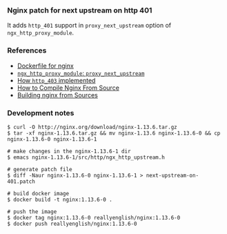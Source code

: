 ### Nginx patch for next upstream on http 401

It adds `http_401` support in `proxy_next_upstream` option of `ngx_http_proxy_module`.

### References

- [Dockerfile for nginx](https://github.com/nginxinc/docker-nginx/blob/master/mainline/stretch/Dockerfile)
- [`ngx_http_proxy_module`: `proxy_next_upstream`](http://nginx.org/en/docs/http/ngx_http_proxy_module.html#proxy_next_upstream)
- [How `http_403` implemented](https://github.com/nginx/nginx/commit/1a983a0c05594b55e95ebbda15611f0bc2930ec7)
- [How to Compile Nginx From Source](https://www.vultr.com/docs/how-to-compile-nginx-from-source-on-ubuntu-16-04)
- [Building nginx from Sources](http://nginx.org/en/docs/configure.html)

### Development notes

```console
$ curl -O http://nginx.org/download/nginx-1.13.6.tar.gz
$ tar -xf nginx-1.13.6.tar.gz && mv nginx-1.13.6 nginx-1.13.6-0 && cp nginx-1.13.6-0 nginx-1.13.6-1

# make changes in the nginx-1.13.6-1 dir
$ emacs nginx-1.13.6-1/src/http/ngx_http_upstream.h

# generate patch file
$ diff -Naur nginx-1.13.6-0 nginx-1.13.6-1 > next-upstream-on-401.patch

# build docker image
$ docker build -t nginx:1.13.6-0 .

# push the image
$ docker tag nginx:1.13.6-0 reallyenglish/nginx:1.13.6-0
$ docker push reallyenglish/nginx:1.13.6-0
```
